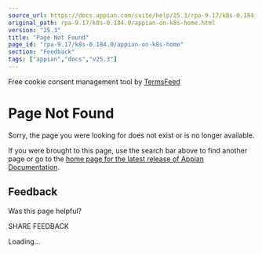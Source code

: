 ```yaml
---
source_url: https://docs.appian.com/suite/help/25.3/rpa-9.17/k8s-0.184.0/appian-on-k8s-home.html
original_path: rpa-9.17/k8s-0.184.0/appian-on-k8s-home.html
version: "25.3"
title: "Page Not Found"
page_id: "rpa-9.17/k8s-0.184.0/appian-on-k8s-home"
section: "Feedback"
tags: ["appian","docs","v25.3"]
---
```



Free cookie consent management tool by [TermsFeed](https://www.termsfeed.com/)

# Page Not Found

Sorry, the page you were looking for does not exist or is no longer available.

If you were brought to this page, use the search bar above to find another page or go to the [home page for the latest release of Appian Documentation](https://docs.appian.com/suite/help/latest/).

## Feedback

Was this page helpful?

SHARE FEEDBACK

Loading...